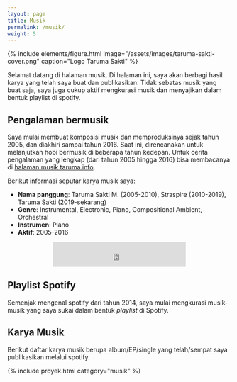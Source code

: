 ```yaml
---
layout: page
title: Musik
permalink: /musik/
weight: 5
---
```


{% include elements/figure.html image="/assets/images/taruma-sakti-cover.png" caption="Logo Taruma Sakti" %}

Selamat datang di halaman musik. Di halaman ini, saya akan berbagi hasil karya yang telah saya buat dan publikasikan. Tidak sebatas musik yang buat saja, saya juga cukup aktif mengkurasi musik dan menyajikan dalam bentuk playlist di spotify. 

## Pengalaman bermusik

Saya mulai membuat komposisi musik dan memproduksinya sejak tahun 2005, dan diakhiri sampai tahun 2016. Saat ini, direncanakan untuk melanjutkan hobi bermusik di beberapa tahun kedepan. Untuk cerita pengalaman yang lengkap (dari tahun 2005 hingga 2016) bisa membacanya di [halaman musik taruma.info](https://taruma.info/music). 

Berikut informasi seputar karya musik saya:
- **Nama panggung**: Taruma Sakti M. (2005-2010), Straspire (2010-2019), Taruma Sakti (2019-sekarang)
- **Genre**: Instrumental, Electronic, Piano, Compositional Ambient, Orchestral
- **Instrumen**: Piano
- **Aktif**: 2005-2016

<p align="center"><iframe src="https://open.spotify.com/follow/1/?uri=spotify:artist:2RF0qvWLmVyUCMuRdAzgfr&amp;size=detail&amp;theme=light" width="300" height="56" scrolling="no" frameborder="0" style="border:none; overflow:hidden;" allowtransparency="true"></iframe></p>

## Playlist Spotify

Semenjak mengenal spotify dari tahun 2014, saya mulai mengkurasi musik-musik yang saya sukai dalam bentuk _playlist_ di Spotify. 


## Karya Musik

Berikut daftar karya musik berupa album/EP/single yang telah/sempat saya publikasikan melalui spotify.

{% include proyek.html category="musik" %}